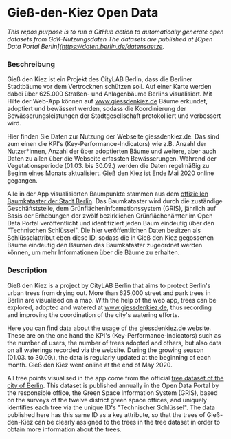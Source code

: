 # Gieß-den-Kiez Open Data
*This repos purpose is to run a GitHub action to automatically generate open datasets from *GdK-Nutzungsdaten*
The datasets are published at [Open Data Portal Berlin](https://daten.berlin.de/datensaetze.*

### Beschreibung

Gieß den Kiez ist ein Projekt des CityLAB Berlin, dass die Berliner Stadtbäume vor dem Vertrocknen schützen soll. Auf einer Karte werden dabei über 625.000 Straßen- und Anlagenbäume Berlins visualisiert. Mit Hilfe der Web-App können auf www.giessdenkiez.de Bäume erkundet, adoptiert und bewässert werden, sodass die Koordinierung der Bewässerungsleistungen der Stadtgesellschaft protokolliert und verbessert wird.

Hier finden Sie Daten zur Nutzung der Webseite giessdenkiez.de. Das sind zum einen die KPI's (Key-Performance-Indicators) wie z.B. Anzahl der Nutzer*innen, Anzahl der über adoptierten Bäume und weitere, aber auch Daten zu allen über die Webseite erfassten Bewässerungen. Während der Vegetationsperiode (01.03. bis 30.09.) werden die Daten regelmäßig zu Beginn eines Monats aktualisiert. Gieß den Kiez ist Ende Mai 2020 online gegangen.

Alle in der App visualisierten Baumpunkte stammen aus dem [offiziellen Baumkataster der Stadt Berlin](https://daten.berlin.de/datensaetze/baumbestand-berlin-straßenbäume-wfs). Das Baumkataster wird durch die zuständige Geschäftststelle, dem Grünflächeninformationssystem (GRIS), jährlich auf Basis der Erhebungen der zwölf bezirklichen Grünflächenämter im Open Data Portal veröffentlicht und identifiziert jeden Baum eindeutig über den "Technischen Schlüssel". Die hier veröffentlichen Daten besitzen als Schlüsselattribut eben diese ID, sodass die in Gieß den Kiez gegossenen Bäume eindeutig den Bäumen des Baumkataster zugeordnet werden können, um mehr Informationen über die Bäume zu erhalten.

### Description

Gieß den Kiez is a project by CityLAB Berlin that aims to protect Berlin's urban trees from drying out. More than 625,000 street and park trees in Berlin are visualised on a map. With the help of the web app, trees can be explored, adopted and watered at www.giessdenkiez.de, thus recording and improving the coordination of the city's watering efforts.

Here you can find data about the usage of the giessdenkiez.de website. These are on the one hand the KPI's (Key-Performance-Indicators) such as the number of users, the number of trees adopted and others, but also data on all waterings recorded via the website. During the growing season (01.03. to 30.09.), the data is regularly updated at the beginning of each month. Gieß den Kiez went online at the end of May 2020.

All tree points visualised in the app come from the official [tree dataset of the city of Berlin](https://daten.berlin.de/datensaetze/baumbestand-berlin-straßenbäume-wfs). This dataset is published annually in the Open Data Portal by the responsible office, the Green Space Information System (GRIS), based on the surveys of the twelve district green space offices, and uniquely identifies each tree via the unique ID's "Technischer Schlüssel". The data published here has this same ID as a key attribute, so that the trees of Gieß-den-Kiez can be clearly assigned to the trees in the tree dataset in order to obtain more information about the trees.


